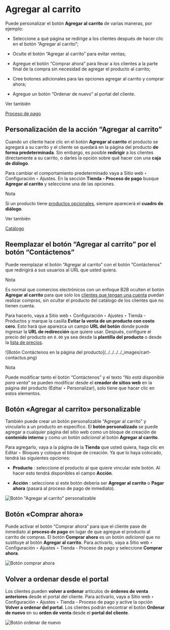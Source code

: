 # Agregar al carrito

Puede personalizar el botón **Agregar al carrito** de varias maneras, por
ejemplo:

  * Seleccione a qué página se redirige a los clientes después de hacer clic en el botón “Agregar al carrito”;

  * Oculte el botón “Agregar al carrito” para evitar ventas;

  * Agregue el botón “Comprar ahora” para llevar a los clientes a la parte final de la compra sin necesidad de agregar el producto al carrito;

  * Cree botones adicionales para las opciones agregar al carrito y comprar ahora;

  * Agregue un botón “Ordenar de nuevo” al portal del cliente.

<div class="alert alert-secondary">
<p class="alert-title">
Ver también</p><p><a href="checkout">Proceso de pago</a></p>
</div>

## Personalización de la acción “Agregar al carrito”

Cuando un cliente hace clic en el botón **Agregar al carrito** el producto se
agregará a su carrito y el cliente se quedará en la página del producto **de
forma predeterminada**. Sin embargo, es posible **redirigir** a los clientes
directamente a su carrito, o darles la opción sobre qué hacer con una **caja
de diálogo**.

Para cambiar el comportamiento predeterminado vaya a Sitio web ‣ Configuración
‣ Ajustes. En la sección **Tienda - Proceso de pago** busque **Agregar al
carrito** y seleccione una de las opciones.

<div class="alert alert-primary">
<p class="alert-title">
Nota</p><p>Si un producto tiene <a href="../managing_products/cross_upselling">productos opcionales</a>, siempre aparecerá el <b>cuadro de diálogo</b>.</p>
</div> <div class="alert alert-secondary">
<p class="alert-title">
Ver también</p><p><a href="../managing_products/catalog">Catálogo</a></p>
</div>

## Reemplazar el botón “Agregar al carrito” por el botón “Contáctenos”

Puede reemplazar el botón “Agregar al carrito” con el botón “Contáctenos” que
redirigirá a sus usuarios al URL que usted quiera.

<div class="alert alert-primary">
<p class="alert-title">
Nota</p><p>Es normal que comercios electrónicos con un enfoque B2B oculten el botón <b>Agregar al carrito</b> para que solo los <a href="checkout#checkout-sign"><span class="std std-ref">clientes que tengan una cuenta</span></a> puedan realizar compras, sin ocultar el producto del catálogo de los clientes que no tienen cuenta.</p>
</div>

Para hacerlo, vaya a Sitio web ‣ Configuración ‣ Ajustes ‣ Tienda - Productos
y marque la casilla **Evitar la venta de un producto con costo cero**. Esto
hará que aparezca un campo **URL del botón** donde puede ingresar la **URL de
redirección** que quiere usar. Después, configure el precio del producto en
`0.00` ya sea desde la **plantilla del producto** o desde la [lista de
precios](../../../sales/sales/products_prices/prices/pricing).

![Botón Contáctenos en la página del producto](../../../../_images/cart-
contactus.png) <div class="alert alert-primary">
<p class="alert-title">
Nota</p><p>Puede modificar tanto el botón “Contáctenos” y el texto “<em>No está disponible para venta</em>” se pueden modificar desde el <b>creador de sitios web</b> en la página del producto (Editar ‣ Personalizar), solo tiene que hacer clic en estos elementos.</p>
</div>

## Botón «Agregar al carrito» personalizable

También puede crear un botón personalizable “Agregar al carrito” y vincularlo
a un producto en específico. El **botón personalizado** se puede agregar a
cualquier página del sitio web como un bloque de creación de **contenido
interno** y como un botón _adicional_ al botón **Agregar al carrito**.

Para agregarlo, vaya a la página de la **Tienda** que usted quiera, haga clic
en Editar ‣ Bloques y coloque el bloque de creación. Ya que lo haya colocado,
tendrá las siguientes opciones:

  * **Producto** : seleccione el producto al que quiere vincular este botón. Al hacer esto tendrá disponibles el campo **Acción**.

  * **Acción** : seleccione si este botón debería ser **Agregar al carrito** o **Pagar ahora** (pasará al proceso de pago de inmediato).

![Botón "Agregar al carrito" personalizable](../../../../_images/cart-add.png)

## Botón «Comprar ahora»

Puede activar el botón “Comprar ahora” para que el cliente pase de inmediato
al **proceso de pago** en lugar de que agregue el producto al carrito de
compras. El botón **Comprar ahora** es un botón _adicional_ que no sustituye
al botón **Agregar al carrito**. Para activarlo, vaya a Sitio web ‣
Configuración ‣ Ajustes ‣ Tienda - Proceso de pago y seleccione **Comprar
ahora**.

![Botón comprar ahora](../../../../_images/cart-buy-now.png)

## Volver a ordenar desde el portal

Los clientes pueden **volver a ordenar** artículos de **órdenes de venta
anteriores** desde el portal del cliente. Para activarlo, vaya a Sitio web ‣
Configuración ‣ Ajustes ‣ Tienda - Proceso de pago y active la opción **Volver
a ordenar del portal**. Los clientes podrán encontrar el botón **Ordenar de
nuevo** en su **orden de venta** desde el **portal del cliente**.

![Botón ordenar de nuevo](../../../../_images/cart-reorder.png)

